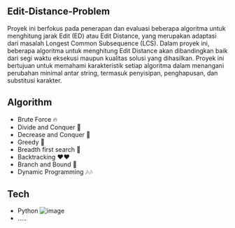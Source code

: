 ## Edit-Distance-Problem
Proyek ini berfokus pada penerapan dan evaluasi beberapa algoritma untuk menghitung jarak Edit (ED) atau Edit Distance, yang merupakan adaptasi dari masalah Longest Common Subsequence (LCS). Dalam proyek ini, beberapa algoritma untuk menghitung Edit Distance akan dibandingkan baik dari segi waktu eksekusi maupun kualitas solusi yang dihasilkan. Proyek ini bertujuan untuk memahami karakteristik setiap algoritma dalam menangani perubahan minimal antar string, termasuk penyisipan, penghapusan, dan substitusi karakter.

## Algorithm
- Brute Force 🔥
- Divide and Conquer 🚀
- Decrease and Conquer 🍔
- Greedy 🫥
- Breadth first search 🦮
- Backtracking ❤️❤️
- Branch and Bound 👟
- Dynamic Programming 🎶🎶

## Tech
- Python  ![image](https://img.shields.io/badge/Python-FFD43B?style=for-the-badge&logo=python&logoColor=blue)
- .....
